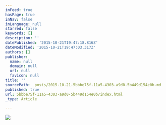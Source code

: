 ```yaml
---
inFeed: true
hasPage: true
inNav: false
inLanguage: null
starred: false
keywords: []
description: ''
datePublished: '2015-10-21T19:47:18.816Z'
dateModified: '2015-10-21T19:47:03.317Z'
authors: []
publisher:
  name: null
  domain: null
  url: null
  favicon: null
title: ''
sourcePath: _posts/2015-10-21-5bbbe75f-11a5-4303-a9d0-5b449d154e0b.md
published: true
url: 5bbbe75f-11a5-4303-a9d0-5b449d154e0b/index.html
_type: Article

---
```

![](https://the-grid-user-content.s3-us-west-2.amazonaws.com/eaa2a928-6d00-42dc-b337-678ab5cca5ba.png)